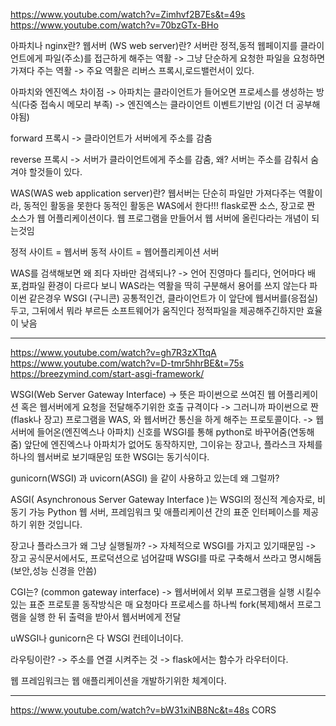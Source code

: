 https://www.youtube.com/watch?v=Zimhvf2B7Es&t=49s
https://www.youtube.com/watch?v=70bzGTx-BHo


아파치나 nginx란? 웹서버 (WS web server)란?
서버란 정적,동적 웹페이지를 클라이언트에게 파일(주소)를 접근하게 해주는 역활
-> 그냥 단순하게 요청한 파일을 요청하면 가져다 주는 역활
-> 주요 역활은 리버스 프록시,로드밸런서이 있다.


아파치와 엔진엑스 차이점
-> 아파치는 클라이언트가 들어오면 프로세스를 생성하는 방식(다중 접속시 메모리 부족)
-> 엔진엑스는 클라이언트 이벤트기반임 (이건 더 공부해야됨)


forward 프록시
-> 클라이언트가 서버에게 주소를 감춤

reverse 프록시
-> 서버가 클라이언트에게 주소를 감춤, 왜? 서버는 주소를 감춰서 숨겨야 할것들이 있다.



WAS(WAS web application server)란?
웹서버는 단순히 파일만 가져다주는 역활이라, 동적인 활동을 못한다
동적인 활동은 WAS에서 한다!!!
flask로짠 소스, 장고로 짠 소스가 웹 어플리케이션이다.
웹 프로그램을 만들어서 웹 서버에 올린다라는 개념이 되는것임


정적 사이트 = 웹서버
동적 사이트 = 웹어플리케이션 서버


WAS를 검색해보면 왜 죄다 자바만 검색되나?
-> 언어 진영마다 틀리다, 언어마다 배포,컴파일 환경이 다르다 보니 WAS라는 역활을 딱히 구분해서 용어를 쓰지 않는다
파이썬 같은경우 WSGI (구니콘)
공통적인건, 클라이언트가 이 앞단에 웹서버를(응접실) 두고, 그뒤에서 뭐라 부르든 소프트웨어가 움직인다
정적파일을 제공해주긴하지만 효율이 낮음





---------------------------------------------------------
https://www.youtube.com/watch?v=gh7R3zXTtqA
https://www.youtube.com/watch?v=D-tmr5hhrBE&t=75s
https://breezymind.com/start-asgi-framework/

WSGI(Web Server Gateway Interface)
-> 뜻은 파이썬으로 쓰여진 웹 어플리케이션 혹은 웹서버에게 요청을 전달해주기위한 호출 규격이다
-> 그러니까 파이썬으로 짠(flask나 장고) 프로그램을 WAS, 와 웹서버간 통신을 하게 해주는 프로토콜이다.
-> 웹서버에 들어온(엔진엑스나 아파치) 신호를 WSGI를 통해 python로 바꾸어줌(연동해줌)
앞단에 엔진엑스나 아파치가 없어도 동작하지만, 그이유는 장고나, 플라스크 자체를 하나의 웹서버로 보기때문임
또한 WSGI는 동기식이다.

gunicorn(WSGI) 과 uvicorn(ASGI) 을 같이 사용하고 있는데 왜 그럴까?

ASGI( Asynchronous Server Gateway Interface )는 WSGI의 정신적 계승자로, 비동기 가능 Python 웹 서버, 프레임워크 및 애플리케이션 간의 표준 인터페이스를 제공하기 위한 것입니다.


장고나 플라스크가 왜 그냥 실행될까?
-> 자체적으로 WSGI를 가지고 있기때문임
-> 장고 공식문서에서도, 프로덕션으로 넘어갈때 WSGI를 따로 구축해서 쓰라고 명시해둠(보안,성능 신경을 안씀)


CGI는? (common gateway interface)
-> 웹서버에서 외부 프로그램을 실행 시킬수 있는 표준 프로토콜
동작방식은 매 요청마다 프로세스를 하나씩 fork(복제)해서 프로그램을 실행 한 뒤 출력을 받아서 웹서버에게 전달

uWSGI나 gunicorn은 다 WSGI 컨테이너이다.



라우팅이란?
-> 주소를 연결 시켜주는 것
-> flask에서는 함수가 라우터이다.

웹 프레임워크는 웹 애플리케이션을 개발하기위한 체계이다.


------------------------------------------------------
https://www.youtube.com/watch?v=bW31xiNB8Nc&t=48s
CORS

 







